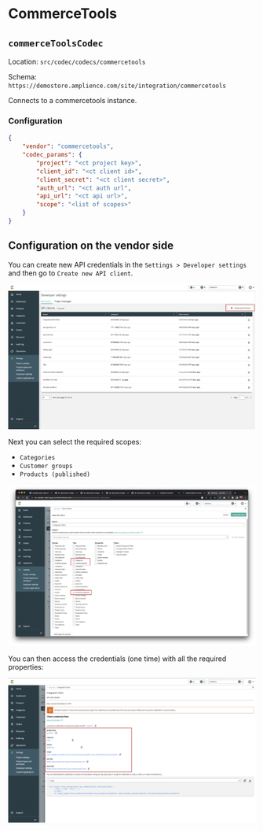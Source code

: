 # CommerceTools

## `commerceToolsCodec`
Location: `src/codec/codecs/commercetools`

Schema: `https://demostore.amplience.com/site/integration/commercetools`

Connects to a commercetools instance.

### Configuration

```json
{
    "vendor": "commercetools",
    "codec_params": {
        "project": "<ct project key>",
        "client_id": "<ct client id>",
        "client_secret": "<ct client secret>",
        "auth_url": "<ct auth url",
        "api_url": "<ct api url>",
        "scope": "<list of scopes>"
    }
}
```

## Configuration on the vendor side

You can create new API credentials in the `Settings > Developer settings` and then go to `Create new API client`.

![](../../media/commercetoolsA.png)

Next you can select the required scopes:

- `Categories`
- `Customer groups`
- `Products (published)`

![](../../media/commercetoolsB.png)

You can then access the credentials (one time) with all the required properties:

![](../../media/commercetoolsC.png)
